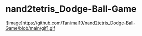 # nand2tetris_Dodge-Ball-Game

![image]https://github.com/Tanimal19/nand2tetris_Dodge-Ball-Game/blob/main/gif1.gif
